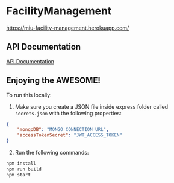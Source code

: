 # FacilityManagement
https://miu-facility-management.herokuapp.com/

## API Documentation
[API Documentation](https://github.com/endoedgar/FacilityManagement/tree/master/express)

## Enjoying the AWESOME!

To run this locally:
1. Make sure you create a JSON file inside express folder called `secrets.json` with the following properties:
```json
{
    "mongoDB": "MONGO_CONNECTION_URL",
    "accessTokenSecret": "JWT_ACCESS_TOKEN"
}
```
2. Run the following commands:
```bash
npm install
npm run build
npm start
```